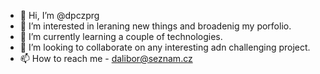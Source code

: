 - 👋 Hi, I’m @dpczprg
- 👀 I’m interested in leraning new things and broadenig my porfolio.
- 🌱 I’m currently learning a couple of technologies.
- 💞️ I’m looking to collaborate on any interesting adn challenging project.
- 📫 How to reach me - dalibor@seznam.cz

<!---
dpczprg/dpczprg is a ✨ special ✨ repository because its `README.md` (this file) appears on your GitHub profile.
You can click the Preview link to take a look at your changes.
--->
